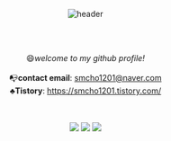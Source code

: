 <div align="center">
  
  ![header](https://capsule-render.vercel.app/api?type=Cylinder&text=SeongminCC&animation=fadeIn&fontColor=FFFFFF)
</div>

<br>
<br>
<div align="center">
  
  :smile:*welcome to my github profile!*
  <br>
  <br>
  :mailbox_with_no_mail:**contact email**: smcho1201@naver.com
  <br>
  :clubs:**Tistory**: https://smcho1201.tistory.com/
</div>

<br>
<br>
<div align="center">

  <img src="https://img.shields.io/badge/python-4479A1?style=for-the-badge&logo=python&logoColor=white">  
  <img src="https://img.shields.io/badge/pytorch-007396?style=for-the-badge&logo=pytorch&logoColor=white">
  <img src="https://img.shields.io/badge/tensorflow-F80000?style=for-the-badge&logo=tensorflow&logoColor=white">
</div>

                  

